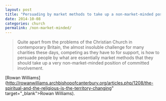 ```yaml
---
layout: post
title: "Persuading by market methods to take up a non-market-minded position"
date: 2014-10-08
categories: church
permalink: /non-market-minded/
---
```


> Quite apart from the problems of the Christian Church in contemporary Britain, the almost insoluble challenge for many charities these days, competing as they have to for support, is how to persuade people by what are essentially market methods that they should take up a very non-market-minded position of committed involvement.

[Rowan Williams](http://rowanwilliams.archbishopofcanterbury.org/articles.php/1208/the-spiritual-and-the-religious-is-the-territory-changing" target="_blank">Rowan Williams).